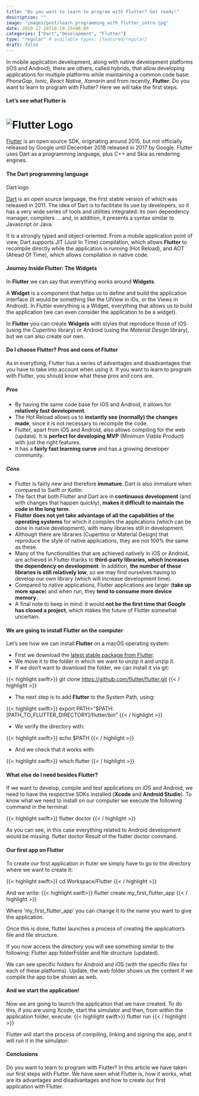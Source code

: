 ```yaml
---
title: "Do you want to learn to program with Flutter? Get ready!"
description: ""
image: "images/post/learn_programming_with_flutter_intro.jpg"
date: 2019-12-28T18:19:25+06:00
categories: ["Dart","Development", "Flutter"]
type: "regular" # available types: [featured/regular]
draft: false
---
```

In mobile application development, along with native development platforms (iOS and Android), there are others, called hybrids, that allow developing applications for multiple platforms while maintaining a common code base: *PhoneGap*, *Ionic*, *React Native*, *Xamarin* and from recently, **Flutter**. Do you want to learn to program with Flutter? Here we will take the first steps.

#### Let’s see what Flutter is
# ![Flutter Logo](https://raulferrergarcia.netlify.app/images/post/learn_programming_with_flutter_1.png)
[Flutter](https://flutter.dev/) is an open source SDK, originating around 2015, but not officially released by Google until December 2018 released in 2017 by Google. Flutter uses Dart as a programming language, plus C++ and Skia as rendering engines.
#### The Dart programming language
Dart logo

[Dart](https://dart.dev/) is an open source language, the first stable version of which was released in 2011. The idea of Dart is to facilitate its use by developers, so it has a very wide series of tools and utilities integrated: its own dependency manager, compilers … and, in addition, it presents a syntax similar to Javascript or Java.

It is a strongly typed and object-oriented. From a mobile application point of view, Dart supports JIT (Just In Time) compilation, which allows **Flutter** to recompile directly while the application is running (Hot Reload), and AOT (Ahead Of Time), which allows compilation in native code.
#### Journey Inside Flutter: The Widgets

In **Flutter** we can say that everything works around **Widgets**.

A **Widget** is a component that helps us to define and build the application interface (it would be something like the UIView in iOs, or the Views in Android). In Flutter everything is a Widget, everything that allows us to build the application (we can even consider the application to be a widget).

In **Flutter** you can create **Widgets** with styles that reproduce those of iOS (using the *Cupertino* library) or Android (using the *Material Design* library), but we can also create our own.
#### Do I choose Flutter? Pros and cons of Flutter

As in everything, Flutter has a series of advantages and disadvantages that you have to take into account when using it. If you want to learn to program with Flutter, you should know what these pros and cons are.
##### Pros

* By having the same code base for iOS and Android, it allows for **relatively fast development**.
* The Hot Reload allows us to **instantly see (normally) the changes made**, since it is not necessary to recompile the code.
* Flutter, apart from iOS and Android, also allows compiling for the web (update). It is **perfect for developing MVP** (Minimum Viable Product) with just the right features.
* It has a **fairly fast learning curve** and has a growing developer community.

##### Cons

* Flutter is fairly new and therefore **immature**. Dart is also immature when compared to Swift or Kotlin.
* The fact that both Flutter and Dart are in **continuous development** (and with changes that happen quickly), **makes it difficult to maintain the code in the long term**.
* **Flutter does not yet take advantage of all the capabilities of the operating systems** for which it compiles the applications (which can be done in native development), with many libraries still in development.
* Although there are libraries (Cupertino or Material Design) that reproduce the style of native applications, they are not 100% the same as these.
* Many of the functionalities that are achieved natively in iOS or Android, are achieved in Flutter thanks to **third-party libraries, which increases the dependency on development**. In addition, **the number of these libraries is still relatively low**, so we may find ourselves having to develop our own library (which will increase development time).
* Compared to native applications, Flutter applications are larger (**take up more space**) and when run, they **tend to consume more device memory**.
* A final note to keep in mind: it would **not be the first time that Google has closed a project**, which makes the future of Flutter somewhat uncertain.

#### We are going to install Flutter on the computer

Let’s see how we can install **Flutter** on a macOS operating system:

* First we download the [latest stable package from Flutter](https://flutter.dev/docs/get-started/install/macos).
* We move it to the folder in which we want to unzip it and unzip it.
* If we don’t want to download the folder, we can install it via git:

{{< highlight swift>}}
 git clone https://github.com/flutter/flutter.git
{{< / highlight >}}

* The next step is to add **Flutter** to the System Path, using:

{{< highlight swift>}}
 export PATH="$PATH:[PATH_TO_FLUTTER_DIRECTORY]/flutter/bin"
{{< / highlight >}}


* We verify the directory with:

{{< highlight swift>}}
 echo $PATH
{{< / highlight >}}


* And we check that it works with:

{{< highlight swift>}}
 which flutter
{{< / highlight >}}


#### What else do I need besides Flutter?

If we want to develop, compile and test applications on iOS and Android, we need to have the respective SDKs installed (**Xcode** and **Android Studio**). To know what we need to install on our computer we execute the following command in the terminal:

{{< highlight swift>}}
 flutter doctor
{{< / highlight >}}


As you can see, in this case everything related to Android development would be missing.
flutter doctor
Result of the flutter doctor command.
#### Our first app on Flutter

To create our first application in fluter we simply have to go to the directory where we want to create it:

{{< highlight swift>}}
 cd Workspace/Flutter
{{< / highlight >}}


And we write:
{{< highlight swift>}}
 flutter create my_first_flutter_app
{{< / highlight >}}


Where ‘my_first_flutter_app’ you can change it to the name you want to give the application.

Once this is done, flutter launches a process of creating the application’s file and file structure.

If you now access the directory you will see something similar to the following:
Flutter app folderFolder and file structure (updated).

We can see specific folders for Android and iOS (with the specific files for each of these platforms). Update, the web folder shows us the content if we compile the app to be shown as web.
#### And we start the application!

Now we are going to launch the application that we have created. To do this, if you are using Xcode, start the simulator and then, from within the application folder, execute:
{{< highlight swift>}}
 flutter run
{{< / highlight >}}

Flutter will start the process of compiling, linking and signing the app, and it will run it in the simulator:


#### Conclusions

Do you want to learn to program with Flutter? In this article we have taken our first steps with Flutter. We have seen what Flutter is, how it works, what are its advantages and disadvantages and how to create our first application with Flutter.